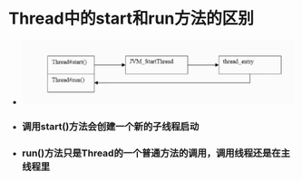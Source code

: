 # Thread中的start和run方法的区别

* ![](/Thread/1.png)
* ### 调用start\(\)方法会创建一个新的子线程启动
* ### run\(\)方法只是Thread的一个普通方法的调用，调用线程还是在主线程里



